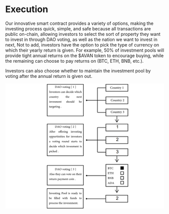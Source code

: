 # Execution

Our innovative smart contract provides a variety of options, making the investing process quick, simple, and safe because all transactions are public on-chain, allowing investors to select the sort of property they want to invest in through DAO voting, as well as the nation we want to invest in next, Not to add, investors have the option to pick the type of currency on which their yearly return is given. For example, 50% of investment pools will provide tight annual returns on the $AVAN token to encourage buying, while the remaining can choose to pay returns on (BTC, ETH, BNB, etc.).

Investors can also choose whether to maintain the investment pool by voting after the annual return is given out.

![Figure "5"](<../.gitbook/assets/Screenshot (65).png>)
